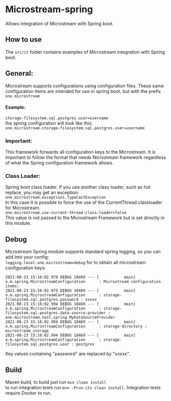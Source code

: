 # Microstream-spring

Allows integration of Microstream with Spring boot.

## How to use

The `src/it` folder contains examples of Microstream integration with Spring boot.

## General:

Microstream supports configurations using configuration files. These same configuration items are intended for use in
spring boot, but with the prefix `one.microstream`

#### Example:

`storage-filesystem.sql.postgres.user=username`<br>
the spring configuration will look like this:<br>
`one.microstream.storage-filesystem.sql.postgres.user=username`

### Important:

This framework forwards all configuration keys to the Microstream. It is important to follow the format that needs
Nicrostream framework regardless of what the Spring configuration framework allows.

### Class Loader:

Spring boot class loader. If you use another class loader, such as hot replace, you may get an exception:
`one.microstream.exceptions.TypeCastException`<br>
In this case it is possible to force the use of the CurrentThread classloader for Microstream.<br>
`one.microstream.use-current-thread-class-loader=false` <br>
This value is not passed to the Microstream Framework but is set directly in this module.

## Debug

Microstream Spring module supports standard spring logging, so you can add into your config:<br>
`logging.level.one.microstream=debug`
for to obtain all microstream configuration keys:

```
2021-08-23 15:16:02.979 DEBUG 18469 --- [           main] o.m.spring.MicrostreamConfiguration      : Microstream configuration items:
2021-08-23 15:16:02.979 DEBUG 18469 --- [           main] o.m.spring.MicrostreamConfiguration      : storage-filesystem.sql.postgres.password : xxxxx
2021-08-23 15:16:02.994 DEBUG 18469 --- [           main] o.m.spring.MicrostreamConfiguration      : storage-filesystem.sql.postgres.data-source-provider : one.microstream.test.spring.MyDataSourceProvider
2021-08-23 15:16:02.994 DEBUG 18469 --- [           main] o.m.spring.MicrostreamConfiguration      : storage-directory : microstream_storage
2021-08-23 15:16:02.994 DEBUG 18469 --- [           main] o.m.spring.MicrostreamConfiguration      : storage-filesystem.sql.postgres.user : postgres
```

Key values containing "password" are replaced by "xxxxx".

## Build

Maven build, to build just run `mvn clean install`<br>
to run integration tests run `mvn -Prun-its clean install`. Integration tests require Docker to run.

